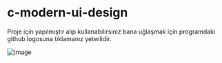 # c-modern-ui-design
Proje için yapılmıştır alıp kullanabilirsiniz bana uğlaşmak için programdaki github logosuna tıklamanız yeterlidir. 

![image](https://user-images.githubusercontent.com/94139483/173228410-9d88ebaa-f7bc-49b4-ae1e-036f29cc85a2.png)
